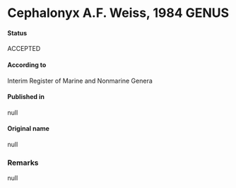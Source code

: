 Cephalonyx A.F. Weiss, 1984 GENUS
=======

#### Status
ACCEPTED

#### According to
Interim Register of Marine and Nonmarine Genera

#### Published in
null

#### Original name
null

### Remarks
null